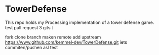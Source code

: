 # TowerDefense
This repo holds my Processing implementation of a tower defense game.
test pull request 3 gits t

fork
clone 
branch maken
remote add upstream  https://www.github.com/kemmel-dev/TowerDefense.git
iets commiten/pushen asl test
